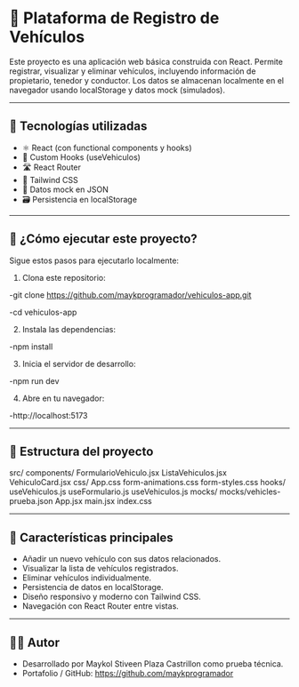 # 🚗 Plataforma de Registro de Vehículos

Este proyecto es una aplicación web básica construida con React. Permite registrar, visualizar y eliminar vehículos, incluyendo información de propietario, tenedor y conductor. Los datos se almacenan localmente en el navegador usando localStorage y datos mock (simulados).

---

## 🧰 Tecnologías utilizadas

- ⚛️ React (con functional components y hooks)
- 🧠 Custom Hooks (useVehiculos)
- 🛣️ React Router
- 💨 Tailwind CSS
- 🧪 Datos mock en JSON
- 🗃️ Persistencia en localStorage

---

## 🚀 ¿Cómo ejecutar este proyecto?

Sigue estos pasos para ejecutarlo localmente:

1. Clona este repositorio:

-git clone https://github.com/maykprogramador/vehiculos-app.git

-cd vehiculos-app

2. Instala las dependencias:

-npm install

3. Inicia el servidor de desarrollo:

-npm run dev


4. Abre en tu navegador:

-http://localhost:5173


---

## 📂 Estructura del proyecto

src/
  components/
    FormularioVehiculo.jsx
    ListaVehiculos.jsx
    VehiculoCard.jsx
   css/
     App.css
     form-animations.css
     form-styles.css
   hooks/
     useVehiculos.js
     useFormulario.js
     useVehiculos.js
   mocks/
     mocks/vehicles-prueba.json
   App.jsx
   main.jsx
   index.css

---

## 📝 Características principales

- Añadir un nuevo vehículo con sus datos relacionados.
- Visualizar la lista de vehículos registrados.
- Eliminar vehículos individualmente.
- Persistencia de datos en localStorage.
- Diseño responsivo y moderno con Tailwind CSS.
- Navegación con React Router entre vistas.

---

## 👨‍💻 Autor

- Desarrollado por Maykol Stiveen Plaza Castrillon como prueba técnica.
- Portafolio / GitHub: https://github.com/maykprogramador
